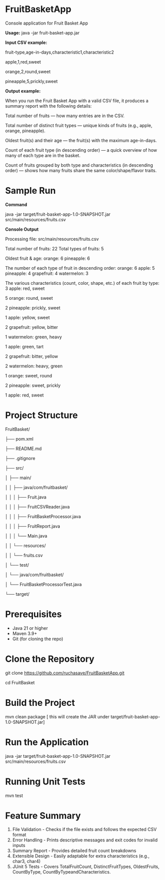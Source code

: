 # FruitBasketApp

Console application for Fruit Basket App 

**Usage:** java -jar fruit-basket-app.jar <csv-file-path>

**Input CSV example:**

fruit-type,age-in-days,characteristic1,characteristic2

apple,1,red,sweet

orange,2,round,sweet

pineapple,5,prickly,sweet

**Output example:**

When you run the Fruit Basket App with a valid CSV file, it produces a summary report with the following details:

Total number of fruits — how many entries are in the CSV.

Total number of distinct fruit types — unique kinds of fruits (e.g., apple, orange, pineapple).

Oldest fruit(s) and their age — the fruit(s) with the maximum age-in-days.

Count of each fruit type (in descending order) — a quick overview of how many of each type are in the basket.

Count of fruits grouped by both type and characteristics (in descending order) — shows how many fruits share the same color/shape/flavor traits.

# Sample Run
**Command**

java -jar target/fruit-basket-app-1.0-SNAPSHOT.jar src/main/resources/fruits.csv

**Console Output**

Processing file: src/main/resources/fruits.csv

Total number of fruits: 22
Total types of fruits: 5

Oldest fruit & age:
  orange: 6
  pineapple: 6

The number of each type of fruit in descending order:
  orange: 6
  apple: 5
  pineapple: 4
  grapefruit: 4
  watermelon: 3

The various characteristics (count, color, shape, etc.) of each fruit by type:
  3 apple: red, sweet
  
  5 orange: round, sweet
  
  2 pineapple: prickly, sweet
  
  1 apple: yellow, sweet
  
  2 grapefruit: yellow, bitter
  
  1 watermelon: green, heavy
  
  1 apple: green, tart
  
  2 grapefruit: bitter, yellow
  
  2 watermelon: heavy, green
  
  1 orange: sweet, round
  
  2 pineapple: sweet, prickly
  
  1 apple: red, sweet


# Project Structure
FruitBasket/

├── pom.xml

├── README.md

├── .gitignore

├── src/

│ ├── main/

│ │ ├── java/com/fruitbasket/

│ │ │ ├── Fruit.java

│ │ │ ├── FruitCSVReader.java

│ │ │ ├── FruitBasketProcessor.java

│ │ │ ├── FruitReport.java

│ │ │ └── Main.java

│ │ └── resources/

│ │ └── fruits.csv

│ └── test/

│ └── java/com/fruitbasket/

│ └── FruitBasketProcessorTest.java

└── target/

# Prerequisites
- Java 21 or higher  
- Maven 3.9+  
- Git (for cloning the repo)

# Clone the Repository
git clone https://github.com/ruchasave/FruitBasketApp.git

cd FruitBasket

# Build the Project
mvn clean package [ this will create the JAR under target/fruit-basket-app-1.0-SNAPSHOT.jar]

# Run the Application
java -jar target/fruit-basket-app-1.0-SNAPSHOT.jar src/main/resources/fruits.csv

# Running Unit Tests
 mvn test

# Feature Summary
1. File Validation - Checks if the file exists and follows the expected CSV format
2. Error Handling - Prints descriptive messages and exit codes for invalid inputs
3. Summary Report - Provides detailed fruit count breakdowns
4. Extensible Design - Easily adaptable for extra characteristics (e.g., char3, char4)
5. JUnit 5 Tests - Covers TotalFruitCount, DistinctFruitTypes, OldestFruits, CountByType, CountByTypeandCharacteristics.

 



